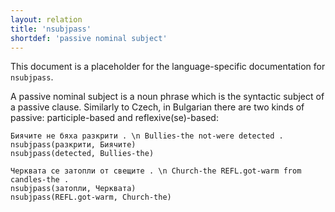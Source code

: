```yaml
---
layout: relation
title: 'nsubjpass'
shortdef: 'passive nominal subject'
---
```


This document is a placeholder for the language-specific documentation
for `nsubjpass`.

A passive nominal subject is a noun phrase which is the syntactic
subject of a passive clause. Similarly to Czech, in Bulgarian there are
two kinds of passive: participle-based
and reflexive(se)-based:

~~~ sdparse
Биячите не бяха разкрити . \n Bullies-the not-were detected .
nsubjpass(разкрити, Биячите)
nsubjpass(detected, Bullies-the)
~~~

~~~ sdparse
Черквата се затопли от свещите . \n Church-the REFL.got-warm from candles-the .
nsubjpass(затопли, Черквата)
nsubjpass(REFL.got-warm, Church-the)
~~~
